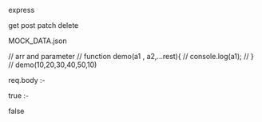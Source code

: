 express

get
post
patch
delete 


MOCK_DATA.json


// arr and parameter
// function demo(a1 , a2,...rest){
//    console.log(a1);
// }
// demo(10,20,30,40,50,10)


req.body :-



true :-
 
false



